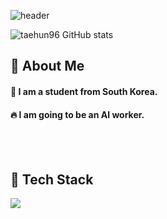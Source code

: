 ![header](https://capsule-render.vercel.app/api?type=Waving&color=gradient&height=300&section=header&text=Always%20Happy%20%F0%9F%A4%97)

  <!--Body-->

![taehun96 GitHub stats](https://github-readme-stats.vercel.app/api?username=jk3160@naver.com&show_icons=true&theme=react)


  
  ## 👀 About Me
  #### :raising_hand: I am a student from South Korea.<br/>
  #### :fire: I am going to be an AI worker.<br/>
  <br/>
  <br/>
  
  ## 🧱 Tech Stack
  <!--Python-->
  <img src="https://img.shields.io/badge/Python-3776AB?style=flat-square&logo=Python&logoColor=white"/>
  <br/>
  <br/>
  
<!--
**taehun96/taehun96** is a ✨ _special_ ✨ repository because its `README.md` (this file) appears on your GitHub profile.

Here are some ideas to get you started:

- 🔭 I’m currently working on ...
- 🌱 I’m currently learning ...
- 👯 I’m looking to collaborate on ...
- 🤔 I’m looking for help with ...
- 💬 Ask me about ...
- 📫 How to reach me: ...
- 😄 Pronouns: ...
- ⚡ Fun fact: ...
-->
